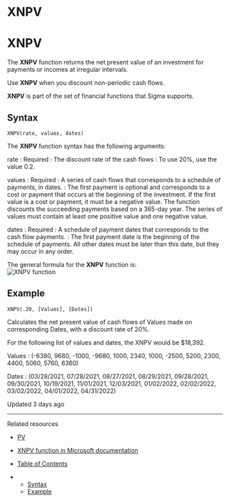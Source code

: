 # XNPV

# XNPV

The **XNPV** function returns the net present value of an investment for payments or incomes at irregular intervals.

Use **XNPV** when you discount non-periodic cash flows.

**XNPV** is part of the set of financial functions that Sigma supports.

## Syntax

```
XNPV(rate, values, dates)
```

The **XNPV** function syntax has the following arguments:

rate
:   Required
:   The discount rate of the cash flows
:   To use 20%, use the value 0.2.

values
:   Required
:   A series of cash flows that corresponds to a schedule of payments, in dates.
:   The first payment is optional and corresponds to a cost or payment that occurs at the beginning of the investment. If the first value is a cost or payment, it must be a negative value. The function discounts the succeeding payments based on a 365-day year. The series of values must contain at least one positive value and one negative value.

dates
:   Required
:   A schedule of payment dates that corresponds to the cash flow payments.
:   The first payment date is the beginning of the schedule of payments. All other dates must be later than this date, but they may occur in any order.

The general formula for the **XNPV** function is:  
![XNPV function](https://files.readme.io/cb8347f-function-xnpv.png)

## Example

```
XNPV(.20, [Values], [Dates])
```

Calculates the net present value of cash flows of Values made on corresponding Dates, with a discount rate of 20%.

For the following list of values and dates, the XNPV would be $18,392.

Values
:   (-6380, 9680, -1000, -9680, 1000, 2340, 1000, -2500, 5200, 2300, 4400, 5060, 5760, 6360)

Dates
:   (03/28/2021, 07/28/2021, 08/27/2021, 08/29/2021, 09/28/2021, 09/30/2021, 10/19/2021, 11/01/2021, 12/03/2021, 01/02/2022, 02/02/2022, 03/02/2022, 04/01/2022, 04/31/2022)

Updated 3 days ago

---

Related resources

* [PV](/docs/pv)
* [XNPV function in Microsoft documentation](https://support.microsoft.com/en-us/office/xnpv-function-1b42bbf6-370f-4532-a0eb-d67c16b664b7)

* [Table of Contents](#)
* + [Syntax](#syntax)
  + [Example](#example)